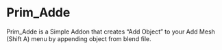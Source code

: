 # Prim_Adde
Prim_Adde is a Simple Addon that creates “Add Object” to your Add Mesh (Shift A) menu by appending object from blend file.
